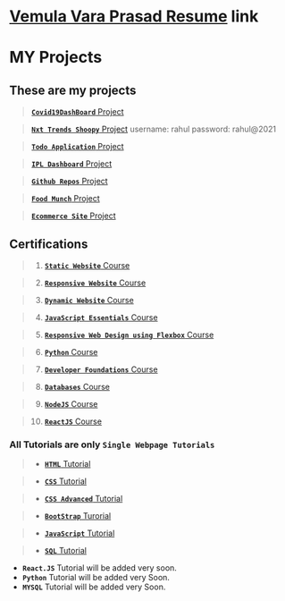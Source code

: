 # [Vemula Vara Prasad Resume](https://drive.google.com/file/d/17NjGnEv6LV382kWOBYL6I3diBsoWQMte/view?usp=sharing) link

# MY Projects

## These are my projects
> [**`Covid19DashBoard`** Project](https://covid19dshboard.ccbp.tech/)

> [**`Nxt Trends Shoopy`** Project](https://nxttrendsshoopy.ccbp.tech/)
> username: rahul
> password: rahul@2021

> [**`Todo Application`** Project](https://todolistsite.ccbp.tech/)

> [**`IPL Dashboard`** Project](https://ipldashboard709.ccbp.tech/)

> [**`Github Repos`** Project](https://githubreposnxtw.ccbp.tech/)

> [**`Food Munch`** Project](https://foodmuchrssite.ccbp.tech/) 

> [**`Ecommerce Site`** Project](https://flybuysitepage.ccbp.tech/)



## Certifications

> 1. [**`Static Website`** Course](https://certificates.ccbp.in/intensive/static-website?id=NSSIZROXKX)

> 2. [**`Responsive Website`** Course](https://certificates.ccbp.in/intensive/responsive-website?id=OEEIFHPGBS)

> 3. [**`Dynamic Website`** Course](https://certificates.ccbp.in/intensive/dynamic-web-application?id=QOPZTZIIYO)

> 4. [**`JavaScript Essentials`** Course](https://certificates.ccbp.in/intensive/javascript-essentials?id=VEFORQZCYN)

> 5. [**`Responsive Web Design using Flexbox`** Course](https://certificates.ccbp.in/intensive/flexbox?id=UOCFBROFIT)

> 6. [**`Python`** Course](https://certificates.ccbp.in/intensive/programming-foundations?id=RMRZHAHOND)

> 7. [**`Developer Foundations`** Course](https://certificates.ccbp.in/intensive/developer-foundations?id=KOLMIISCZK)

> 8. [**`Databases`** Course](https://certificates.ccbp.in/intensive/introduction-to-databases?id=PCAKMJUESL)

> 9. [**`NodeJS`** Course](https://certificates.ccbp.in/intensive/node-js?id=OXMQVFBXHB)

> 10. [**`ReactJS`** Course](https://certificates.ccbp.in/intensive/react-js?id=TNPJBUZCMV)



### All Tutorials are only `Single Webpage Tutorials`



> * [**`HTML`** Tutorial](https://vara-prasad-789.github.io/HTML-Developement-Tutorial/)

> * [**`CSS`** Tutorial](https://vara-prasad-789.github.io/CSS-Development-Tutorial/)

> * [**`CSS Advanced`** Tutorial](https://vara-prasad-789.github.io/CSS-Advanced-Tutorial/)

> * [**`BootStrap`** Turorial](https://vara-prasad-789.github.io/BootStrap-Tutorial/)

> * [**`JavaScript`** Tutorial](https://vara-prasad-789.github.io/Javascript-Tutorial/)

> * [**`SQL`** Tutorial](https://vara-prasad-789.github.io/SQL-Tutorial/)

- **`React.JS`** Tutorial will be added very soon.
- **`Python`** Tutorial will be added very Soon.
- **`MYSQL`** Tutorial will be added very Soon.



